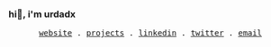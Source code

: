 ### hi👋, i'm urdadx
<p align="center">
  <samp>
    <a href="https://abdulwahab.netlify.app/">website</a> .
    <a href="https://abdulwahab.netlify.app/#projects">projects</a> .
    <a href="https://www.linkedin.com/in/abdul-abass/">linkedin</a> .
    <a href="https://twitter.com/NerdyProgramme2">twitter</a> . 
    <a href="mailto:abassabdulwahab3@gmail.com	">email</a> 
  </samp>
</p>
